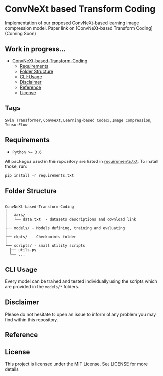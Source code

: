 # ConvNeXt based Transform Coding
Implementation of our proposed ConvNeXt-based learning image compression model.
Paper link on [ConvNeXt-based Transform Coding](Coming Soon)

## Work in progress...

* [ConvNeXt-based-Transform-Coding](#ConvNeXt-based-Transform-Coding)
  * [Requirements](#requirements)
  * [Folder Structure](#folder-structure)
  * [CLI-Usage](#cli-usage)
  * [Disclaimer](#disclaimer)
  * [Reference](#reference)
  * [License](#license)
    
<!-- /code_chunk_output -->


## Tags
<code>Swin Transformer</code>, <code>ConvNeXt</code>, <code>Learning-based Codecs</code>, <code>Image Compression</code>, <code>TensorFlow</code>


## Requirements
* <code>Python >= 3.6</code>

All packages used in this repository are listed in [requirements.txt](https://github.com/ahmedgh970/ConvNeXt-based-Transform-Coding/requirements.txt).
To install those, run:
```
pip install -r requirements.txt
```


## Folder Structure
  ```
  
ConvNeXt-based-Transform-Coding
│
├── data/
│   └── data.txt  - datasets descriptions and download link
│
├── models/ - Models defining, training and evaluating
│
├── ckpts/  - Checkpoints folder
│
└── scripts/ - small utility scripts
    ├── utils.py
    └── ...    
  ```

## CLI Usage
Every model can be trained and tested individually using the scripts which are provided in the `models/*` folders.

## Disclaimer
Please do not hesitate to open an issue to inform of any problem you may find within this repository.

## Reference

## License
This project is licensed under the MIT License. See LICENSE for more details
